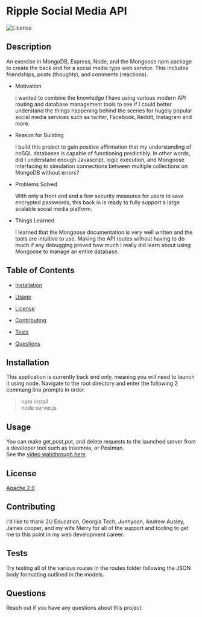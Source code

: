 # Ripple Social Media API  
  ![License](https://img.shields.io/badge/License-Apache_2.0-blue.svg)
  ## Description  
  An exercise in MongoDB, Express, Node, and the Mongoose npm package to create the back end for a social media type web service. This includes friendships, posts (thoughts), and comments (reactions).  

  * Motivation  

    I wanted to combine the knowledge I have using various modern API routing and database management tools to see if I could better understand the things happening behind the scenes for hugely popular social media services such as twitter, Facebook, Reddit, Instagram and more.  

  * Reason for Building  

    I build this project to gain positive affirmation that my understanding of noSQL databases is capable of functioning predictibly. In other words, did I understand enough Javascript, logic execution, and Mongoose interfacing to simulation connections between multiple collections on MongoDB without errors?  

  * Problems Solved  

    With only a front end and a few security measures for users to save encrypted passwords, this back in is ready to fully support a large scalable social media platform.  

  * Things Learned  

    I learned that the Mongoose documentation is very well written and the tools are intuitive to use. Making the API routes without having to do much if any debugging proved how much I really did learn about using Mongoose to manage an entire database.  
  ## Table of Contents  
  * [Installation](#installation)  

  * [Usage](#usage)  

  * [License](#license)  

  * [Contributing](#contributing)  

  * [Tests](#tests)  

  * [Questions](#questions)  
  ## Installation    
  This application is currently back end only, meaning you will need to launch it using node. Navigate to the root directory and enter the following 2 commang line prompts in order.  
  > npm install  
  > node server.js
  ## Usage  
  You can make get,post,put, and delete requests to the launched server from a developer tool such as Insomnia, or Postman.  
  See the [video walkthrough here](https://drive.google.com/file/d/1JwmSBuDUIFey-VQlCarcFYUnoxqnUajS/view)
  ## License  
  [Apache 2.0](https://opensource.org/licenses/Apache-2.0)  
  ## Contributing  
  I'd like to thank 2U Education, Georgia Tech, Junhyoon, Andrew Ausley, James cooper, and my wife Merry for all of the support and tooling to get me to this point in my web development career.  
  ## Tests  
  Try testing all of the various routes in the routes folder following the JSON body formatting outlined in the models.  
  ## Questions  
  Reach out if you have any questions about this project.
